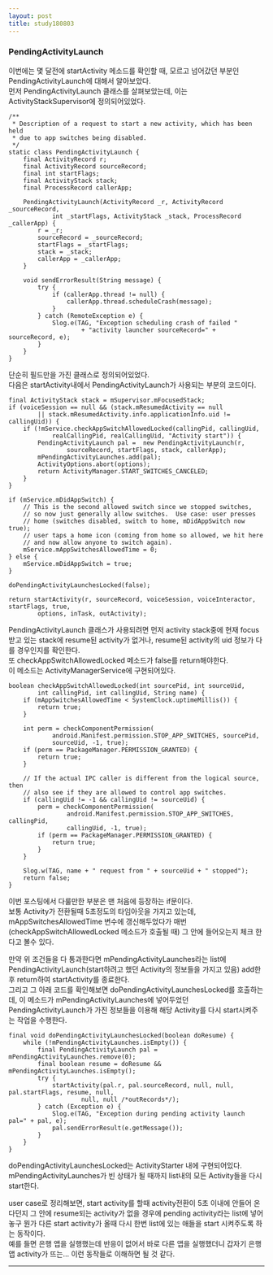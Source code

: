 ```yaml
---
layout: post
title: study180803
---
```


<h3>PendingActivityLaunch</h3>

이번에는 몇 달전에 startActivity 메소드를 확인할 때, 모르고 넘어갔던 부분인 PendingActivityLaunch에 대해서 알아보았다.    
먼저 PendingActivityLaunch 클래스를 살펴보았는데, 이는 ActivityStackSupervisor에 정의되어있었다.

~~~
/**
 * Description of a request to start a new activity, which has been held
 * due to app switches being disabled.
 */
static class PendingActivityLaunch {
    final ActivityRecord r;
    final ActivityRecord sourceRecord;
    final int startFlags;
    final ActivityStack stack;
    final ProcessRecord callerApp;

    PendingActivityLaunch(ActivityRecord _r, ActivityRecord _sourceRecord,
            int _startFlags, ActivityStack _stack, ProcessRecord _callerApp) {
        r = _r;
        sourceRecord = _sourceRecord;
        startFlags = _startFlags;
        stack = _stack;
        callerApp = _callerApp;
    }

    void sendErrorResult(String message) {
        try {
            if (callerApp.thread != null) {
                callerApp.thread.scheduleCrash(message);
            }
        } catch (RemoteException e) {
            Slog.e(TAG, "Exception scheduling crash of failed "
                    + "activity launcher sourceRecord=" + sourceRecord, e);
        }
    }
}
~~~

단순히 필드만을 가진 클래스로 정의되어있었다.   
다음은 startActivity내에서 PendingActivityLaunch가 사용되는 부분의 코드이다.

~~~
final ActivityStack stack = mSupervisor.mFocusedStack;
if (voiceSession == null && (stack.mResumedActivity == null
        || stack.mResumedActivity.info.applicationInfo.uid != callingUid)) {
    if (!mService.checkAppSwitchAllowedLocked(callingPid, callingUid,
            realCallingPid, realCallingUid, "Activity start")) {
        PendingActivityLaunch pal =  new PendingActivityLaunch(r,
                sourceRecord, startFlags, stack, callerApp);
        mPendingActivityLaunches.add(pal);
        ActivityOptions.abort(options);
        return ActivityManager.START_SWITCHES_CANCELED;
    }
}

if (mService.mDidAppSwitch) {
    // This is the second allowed switch since we stopped switches,
    // so now just generally allow switches.  Use case: user presses
    // home (switches disabled, switch to home, mDidAppSwitch now true);
    // user taps a home icon (coming from home so allowed, we hit here
    // and now allow anyone to switch again).
    mService.mAppSwitchesAllowedTime = 0;
} else {
    mService.mDidAppSwitch = true;
}

doPendingActivityLaunchesLocked(false);

return startActivity(r, sourceRecord, voiceSession, voiceInteractor, startFlags, true,
        options, inTask, outActivity);
~~~

PendingActivityLaunch 클래스가 사용되려면 먼저 activity stack중에 현재 focus 받고 있는 stack에 resume된 activity가 없거나, resume된 activity의 uid 정보가 다를 경우인지를 확인한다.   
또 checkAppSwitchAllowedLocked 메소드가 false를 return해야한다.   
이 메소드는 ActivityManagerService에 구현되어있다.   

~~~
boolean checkAppSwitchAllowedLocked(int sourcePid, int sourceUid,
        int callingPid, int callingUid, String name) {
    if (mAppSwitchesAllowedTime < SystemClock.uptimeMillis()) {
        return true;
    }

    int perm = checkComponentPermission(
            android.Manifest.permission.STOP_APP_SWITCHES, sourcePid,
            sourceUid, -1, true);
    if (perm == PackageManager.PERMISSION_GRANTED) {
        return true;
    }

    // If the actual IPC caller is different from the logical source, then
    // also see if they are allowed to control app switches.
    if (callingUid != -1 && callingUid != sourceUid) {
        perm = checkComponentPermission(
                android.Manifest.permission.STOP_APP_SWITCHES, callingPid,
                callingUid, -1, true);
        if (perm == PackageManager.PERMISSION_GRANTED) {
            return true;
        }
    }

    Slog.w(TAG, name + " request from " + sourceUid + " stopped");
    return false;
}
~~~

이번 포스팅에서 다룰만한 부분은 맨 처음에 등장하는 if문이다.   
보통 Activity가 전환될때 5초정도의 타임아웃을 가지고 있는데, mAppSwitchesAllowedTime 변수에 갱신해두었다가 매번(checkAppSwitchAllowedLocked 메소드가 호출될 때) 그 안에 들어오는지 체크 한다고 볼수 있다.   
   
만약 위 조건들을 다 통과한다면 mPendingActivityLaunches라는 list에 PendingActivityLaunch(start하려고 했던 Activity의 정보들을 가지고 있음) add한 후 return하여 startActivity를 종료한다.   
그리고 그 아래 코드를 확인해보면 doPendingActivityLaunchesLocked를 호출하는데, 이 메소드가 mPendingActivityLaunches에 넣어두었던 PendingActivityLaunch가 가진 정보들을 이용해 해당 Activity를 다시 start시켜주는 작업을 수행한다.

~~~
final void doPendingActivityLaunchesLocked(boolean doResume) {
    while (!mPendingActivityLaunches.isEmpty()) {
        final PendingActivityLaunch pal = mPendingActivityLaunches.remove(0);
        final boolean resume = doResume && mPendingActivityLaunches.isEmpty();
        try {
            startActivity(pal.r, pal.sourceRecord, null, null, pal.startFlags, resume, null,
                    null, null /*outRecords*/);
        } catch (Exception e) {
            Slog.e(TAG, "Exception during pending activity launch pal=" + pal, e);
            pal.sendErrorResult(e.getMessage());
        }
    }
}
~~~

doPendingActivityLaunchesLocked는 ActivityStarter 내에 구현되어있다.   
mPendingActivityLaunches가 빈 상태가 될 때까지 list내의 모든 Activity들을 다시 start한다.   
   
user case로 정리해보면, start activity를 할때 activity전환이 5초 이내에 안들어 온다던지 그 안에 resume되는 activity가 없을 경우에 pending activity라는 list에 넣어놓구 뭔가 다른 start activity가 올때 다시 한번 list에 있는 애들을 start 시켜주도록 하는 동작이다.   
예를 들면 은행 앱을 실행했는데 반응이 없어서 바로 다른 앱을 실행했더니 갑자기 은행 앱 activity가 뜨는... 이런 동작들로 이해하면 될 것 같다.
* * *
